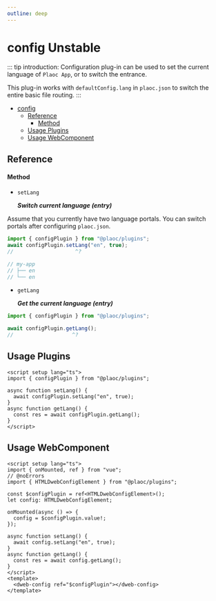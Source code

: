 ```yaml
---
outline: deep
---
```


# config <Badge type="warning">Unstable</Badge>

<Badges name="@plaoc/plugins" /> 
<Platform supports="iOS,Android" />

::: tip introduction:
Configuration plug-in can be used to set the current language of `Plaoc App`, or to switch the entrance.

This plug-in works with `defaultConfig.lang` in `plaoc.json` to switch the entire basic file routing.
:::

- [config](#config)
  - [Reference](#reference)
    - [Method](#method)
  - [Usage Plugins](#usage-plugins)
  - [Usage WebComponent](#usage-webcomponent)

## Reference

#### Method

- `setLang`

  **_Switch current language (entry)_**

Assume that you currently have two language portals. You can switch portals after configuring `plaoc.json`.

```ts twoslash
import { configPlugin } from "@plaoc/plugins";
await configPlugin.setLang("en", true);
//                    ^?

// my-app
// ├── en
// └── en
```

- `getLang`

  **_Get the current language (entry)_**

```ts twoslash
import { configPlugin } from "@plaoc/plugins";

await configPlugin.getLang();
//                   ^?
```

## Usage Plugins

```vue twoslash
<script setup lang="ts">
import { configPlugin } from "@plaoc/plugins";

async function setLang() {
  await configPlugin.setLang("en", true);
}
async function getLang() {
  const res = await configPlugin.getLang();
}
</script>
```

## Usage WebComponent

```vue twoslash
<script setup lang="ts">
import { onMounted, ref } from "vue";
// @noErrors
import { HTMLDwebConfigElement } from "@plaoc/plugins";

const $configPlugin = ref<HTMLDwebConfigElement>();
let config: HTMLDwebConfigElement;

onMounted(async () => {
  config = $configPlugin.value!;
});

async function setLang() {
  await config.setLang("en", true);
}
async function getLang() {
  const res = await config.getLang();
}
</script>
<template>
  <dweb-config ref="$configPlugin"></dweb-config>
</template>
```
